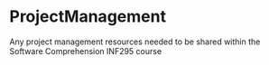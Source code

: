 # ProjectManagement
Any project management resources needed to be shared within the Software Comprehension INF295 course
